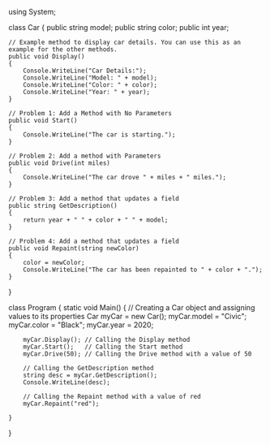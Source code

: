 using System;

class Car
{
    public string model;
    public string color;
    public int year;

    // Example method to display car details. You can use this as an example for the other methods.
    public void Display()
    {
        Console.WriteLine("Car Details:");
        Console.WriteLine("Model: " + model);
        Console.WriteLine("Color: " + color);
        Console.WriteLine("Year: " + year);
    }

    // Problem 1: Add a Method with No Parameters
    public void Start()
    {
        Console.WriteLine("The car is starting.");
    }

    // Problem 2: Add a method with Parameters
    public void Drive(int miles)
    {
        Console.WriteLine("The car drove " + miles + " miles.");
    }

    // Problem 3: Add a method that updates a field
    public string GetDescription()
    {
        return year + " " + color + " " + model;
    }

    // Problem 4: Add a method that updates a field
    public void Repaint(string newColor)
    {
        color = newColor;
        Console.WriteLine("The car has been repainted to " + color + ".");
    }
}

class Program
{
    static void Main()
    {
        // Creating a Car object and assigning values to its properties
        Car myCar = new Car();
        myCar.model = "Civic";
        myCar.color = "Black";
        myCar.year = 2020;

        myCar.Display(); // Calling the Display method
        myCar.Start();   // Calling the Start method
        myCar.Drive(50); // Calling the Drive method with a value of 50

        // Calling the GetDescription method
        string desc = myCar.GetDescription();
        Console.WriteLine(desc);

        // Calling the Repaint method with a value of red
        myCar.Repaint("red"); 

    }
}
